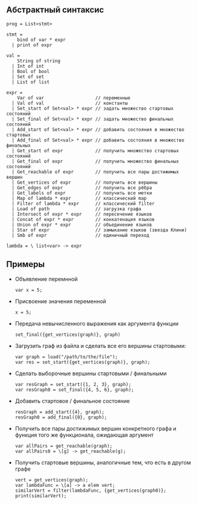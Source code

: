 ## Абстрактный синтаксис

```
prog = List<stmt>

stmt =
    bind of var * expr
  | print of expr

val =
    String of string
  | Int of int
  | Bool of bool
  | Set of set
  | List of list

expr =
    Var of var                   // переменные
  | Val of val                   // константы
  | Set_start of Set<val> * expr // задать множество стартовых состояний
  | Set_final of Set<val> * expr // задать множество финальных состояний
  | Add_start of Set<val> * expr // добавить состояния в множество стартовых
  | Add_final of Set<val> * expr // добавить состояния в множество финальных
  | Get_start of expr            // получить множество стартовых состояний
  | Get_final of expr            // получить множество финальных состояний
  | Get_reachable of expr        // получить все пары достижимых вершин
  | Get_vertices of expr         // получить все вершины
  | Get_edges of expr            // получить все рёбра
  | Get_labels of expr           // получить все метки
  | Map of lambda * expr         // классический map
  | Filter of lambda * expr      // классический filter
  | Load of path                 // загрузка графа
  | Intersect of expr * expr     // пересечение языков
  | Concat of expr * expr        // конкатенация языков
  | Union of expr * expr         // объединение языков
  | Star of expr                 // замыкание языков (звезда Клини)
  | Smb of expr                  // единичный переход

lambda = \ list<var> -> expr
```

## Примеры

- Объявление перемнной

  `var x = 5;`
  
- Присвоение значения переменной
  
  `x = 5;`
  
- Передача невычисленного выражения как аргумента функции

  `set_final({get_vertices(graph)}, graph)`
  
- Загрузить граф из файла и сделать все его вершины стартовыми:

  ```
  var graph = load("/path/to/the/file");
  var res = set_start({get_vertices(graph)}, graph);
  ```

- Сделать выборочные вершины стартовыми / финальными
  
  ```
  var resGraph = set_start({1, 2, 3}, graph);
  var resGraph0 = set_final({4, 5, 6}, graph);
  ```
  
- Добавить стартовое / финальное состояние

  ```
  resGraph = add_start({4}, graph);
  resGraph0 = add_final({0}, graph);
  ```
  
- Получить все пары достижимых вершин конкретного графа и функция того же функционала, ожидающая аргумент
  
  ```
  var allPairs = get_reachable(graph);
  var allPairs0 = \[g] -> get_reachable(g);
  ```
  
- Получить стартовые вершины, аналогичные тем, что есть в другом графе
  
  ```
  vert = get_vertices(graph);
  var lambdaFunc = \[a] -> a elem vert;
  similarVert = filter(lambdaFunc, {get_vertices(graph0)};
  print(similarVert);
  ```
  